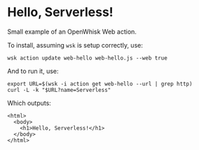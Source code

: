 Hello, Serverless!
===

Small example of an OpenWhisk Web action.

To install, assuming `wsk` is setup correctly, use:

    wsk action update web-hello web-hello.js --web true

And to run it, use:

    export URL=$(wsk -i action get web-hello --url | grep http)
    curl -L -k "$URL?name=Serverless"

Which outputs:

    <html>
      <body>
        <h1>Hello, Serverless!</h1>
      </body>
    </html>
